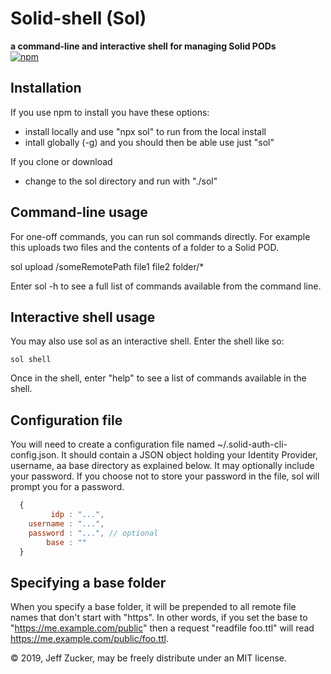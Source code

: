# Solid-shell (Sol)

**a command-line and interactive shell for managing Solid PODs**
<br>
<a href="http://badge.fury.io/js/solid-shell">![npm](https://badge.fury.io/js/solid-shell.svg)</a>
## Installation

If you use npm to install you have these options:

   * install locally and use "npx sol" to run from the local install
   * intall globally (-g) and you should then be able  use just "sol"

If you clone or download

   * change to the sol directory and run with "./sol"

## Command-line usage

For one-off commands, you can run sol commands directly. For example this
uploads two files and the contents of a folder to a Solid POD.

   sol upload /someRemotePath file1 file2 folder/*

Enter sol -h to see a full list of commands available from the command line.

## Interactive shell usage

You may also use sol as an interactive shell.  Enter the shell like so:

    sol shell

Once in the shell, enter "help" to see a list of commands available in the shell.

## Configuration file

You will need to create a configuration file named ~/.solid-auth-cli-config.json.  It should contain a JSON object holding your Identity Provider, username, aa base directory as explained below.  It may optionally include your password.  If you choose not to store your password in the file, sol will prompt you for a password.

```javascript
  {
         idp : "...",
    username : "...",
    password : "...", // optional
        base : ""
  }
```

## Specifying a base folder

When you specify a base folder, it will be prepended to all remote file names
that don't start with "https".  In other words, if you set the base to 
"https://me.example.com/public" then a request "readfile foo.ttl"
will read https://me.example.com/public/foo.ttl.

&copy; 2019, Jeff Zucker, may be freely distribute under an MIT license.

